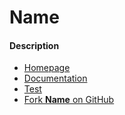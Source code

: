 __Name__
========

#### __Description__

- [Homepage](http://__name__.richplastow.com/)
- [Documentation](http://__name__.richplastow.com/#/doc/documentation)
- [Test](http://__name__.richplastow.com/test/run-test.html)
- [Fork __Name__ on GitHub](https://github.com/richplastow/__name__)
